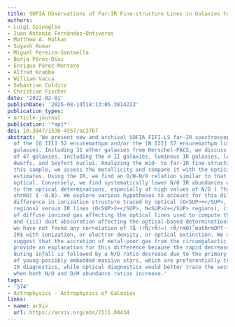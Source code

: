 ```yaml
---
title: SOFIA Observations of Far-IR Fine-structure Lines in Galaxies to Measure Metallicity
authors:
- Luigi Spinoglio
- Juan Antonio Fernández-Ontiveros
- Matthew A. Malkan
- Suyash Kumar
- Miguel Pereira-Santaella
- Borja Pérez-Dı́az
- Enrique Pérez-Montero
- Alfred Krabbe
- William Vacca
- Sebastian Colditz
- Christian Fischer
date: '2022-02-01'
publishDate: '2025-08-14T18:13:05.381422Z'
publication_types:
- article-journal
publication: '*apj*'
doi: 10.3847/1538-4357/ac37b7
abstract: 'We present new and archival SOFIA FIFI-LS far-IR spectroscopic observations
  of the [O III] 52 ensuremathμm and/or the [N III] 57 ensuremathμm lines of 25 local
  galaxies. Including 31 other galaxies from Herschel-PACS, we discuss a local sample
  of 47 galaxies, including the H II galaxies, luminous IR galaxies, low-metallicity
  dwarfs, and Seyfert nuclei. Analyzing the mid- to far-IR fine-structure lines of
  this sample, we assess the metallicity and compare it with the optical spectroscopy
  estimates. Using the IR, we find an O/H-N/O relation similar to that known in the
  optical. Conversely, we find systematically lower N/O IR abundances when compared
  to the optical determinations, especially at high values of N/O ( ?tex tbackslashmathrmlog(m̊N/textbacksla
  shrmO) $ -0.8). We explore various hypotheses to account for this difference: (i)
  difference in ionization structure traced by optical (O<SUP>+</SUP>, N<SUP>+</SUP>
  regions) versus IR lines (O<SUP>2+</SUP>, N<SUP>2+</SUP> regions), (ii) contamination
  of diffuse ionized gas affecting the optical lines used to compute the N/O abundance,
  and (iii) dust obscuration affecting the optical-based determinations. However,
  we have not found any correlation of ?̊Δ (rN̊/rm̊)=( rm̊/rmO)̊_mathrmOPT-(rmN̊rmO_̊mathrm
  IR$ with ionization, or electron density, or optical extinction. We speculatively
  suggest that the accretion of metal-poor gas from the circumgalactic medium could
  provide an explanation for this difference because the rapid decrease of total abundances
  during infall is followed by a N/O ratio decrease due to the primary production
  of young-possibly embedded-massive stars, which are preferentially traced by the
  IR diagnostics, while optical diagnostics would better trace the secondary production,
  when both N/O and O/H abundance ratios increase.'
tags:
- '574'
- Astrophysics - Astrophysics of Galaxies
links:
- name: arXiv
  url: https://arxiv.org/abs/2111.04434
---
```

